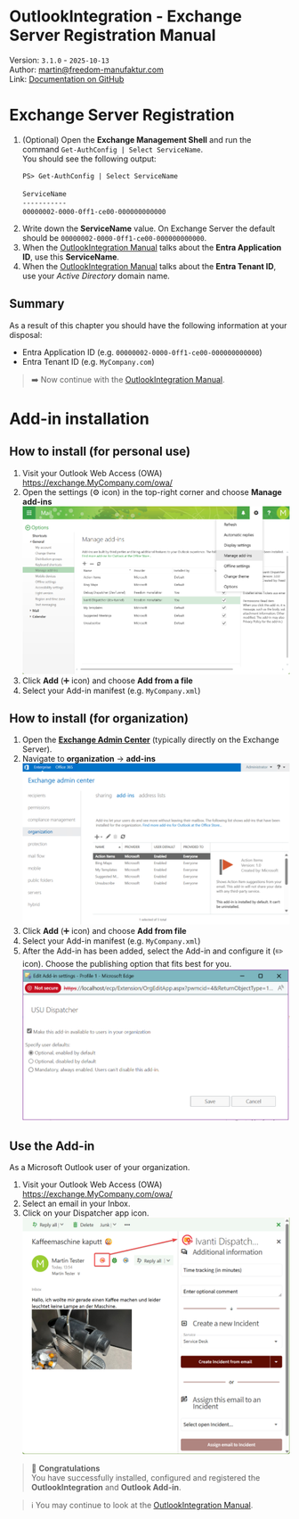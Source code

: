 ﻿OutlookIntegration - Exchange Server Registration Manual
===
Version: `3.1.0` - `2025-10-13` \
Author: martin@freedom-manufaktur.com \
Link: [Documentation on GitHub](<https://github.com/freedom-manufaktur/OutlookIntegration/blob/main/Documentation/Exchange Server Registration Manual.md>)


# Exchange Server Registration
1.  (Optional) Open the **Exchange Management Shell** and run the command `Get-AuthConfig | Select ServiceName`.\
    You should see the following output:
    ```
    PS> Get-AuthConfig | Select ServiceName
    
    ServiceName
    -----------
    00000002-0000-0ff1-ce00-000000000000
    ```
2.  Write down the **ServiceName** value. On Exchange Server the default should be `00000002-0000-0ff1-ce00-000000000000`.
3.  When the [OutlookIntegration Manual](<OutlookIntegration Installation and Registration Manual.md>) talks about the **Entra Application ID**, use this **ServiceName**.
4.  When the [OutlookIntegration Manual](<OutlookIntegration Installation and Registration Manual.md>) talks about the **Entra Tenant ID**, use your *Active Directory* domain name.

## Summary
As a result of this chapter you should have the following information at your disposal:
- Entra Application ID (e.g. `00000002-0000-0ff1-ce00-000000000000`)
- Entra Tenant ID (e.g. `MyCompany.com`)


> ➡️ Now continue with the [OutlookIntegration Manual](<OutlookIntegration Installation and Registration Manual.md#3-whoosh-oktopus-installation>).


# Add-in installation

## How to install (for personal use)
1.  Visit your Outlook Web Access (OWA) https://exchange.MyCompany.com/owa/
2.  Open the settings (⚙️ icon) in the top-right corner and choose **Manage add-ins**
    ![My Add-ins](<Images/Exchange Server My Add-ins.png>)
3.  Click **Add** (➕ icon) and choose **Add from a file**
4.  Select your Add-in manifest (e.g. `MyCompany.xml`)

## How to install (for organization)
1.  Open the [**Exchange Admin Center**](https://localhost/ecp/) (typically directly on the Exchange Server).
2.  Navigate to **organization** → **add-ins**
    ![Exchange Server Add-ins](<Images/Exchange Server Add-ins.png>)
3.  Click **Add** (➕ icon) and choose **Add from file**
4.  Select your Add-in manifest (e.g. `MyCompany.xml`)
5.  After the Add-in has been added, select the Add-in and configure it (✏️ icon). Choose the publishing option that fits best for you.
    ![Enable Add-in](<Images/Exchange Server Add-ins Enable.png>)

## Use the Add-in
As a Microsoft Outlook user of your organization.
1.  Visit your Outlook Web Access (OWA) https://exchange.MyCompany.com/owa/
1.  Select an email in your Inbox.
1.  Click on your Dispatcher app icon.
    ![Outlook Add-in](<Images/Exchange Server Add-in open.png>)

> 🎉 **Congratulations**\
> You have successfully installed, configured and registered the **OutlookIntegration** and **Outlook Add-in**.

> ℹ️ You may continue to look at the [OutlookIntegration Manual](<OutlookIntegration Installation and Registration Manual.md#whats-new>).